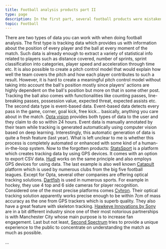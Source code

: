 ```yaml
---
title: Football analysis products part II
type: page
description: In the first part, several football products were mistakenly not taken into account. This blog post wraps up the story about analysis systems while explaining how can data be used to create meaningful statistics.
topic: Football
---
```


There are two types of data you can work with when doing football analysis. The first type is tracking data which provides us with information about the position of every player and the ball at every moment of the match. Such data is already enough to extract a variety of statistical info related to players such as distance covered, number of sprints, sprint classification into categories, player speed and acceleration through time etc. It is also possible to create a pitch control model that would explain how well the team covers the pitch and how each player contributes to such a result. However, it is hard to create a meaningful pitch control model without taking into account the ball's position mostly since players' actions are highly dependent on the ball's position but more on that in some other post. Tracking the ball also comes with functionalities like counting passes, line-breaking passes, possession value, expected threat, expected assists etc. The second data type is event-based data. Event-based data detects every pass in the game, corner, goal kick, free kick... basically, anything you care about in the match. [Opta vision](https://www.statsperform.com/opta-vision/) provides both types of data to the user and they claim to do so within 24 hours. Event data is manually annotated by their team while tracking is generated automatically using computer vision based on deep learning. Interestingly, this automatic generation of data is quite a fresh feature (last year). What is left unclear to me is whether this process is completely automated or enhanced with some kind of a human-in-the-loop system. Now to the forgotten products:
[StatsSport](https://statsports.com/) is a platform which creates tracking data by using GPS devices. It comes with an option to export CSV data. [Hudl](https://www.hudl.com/) works on the same principle and also employs GPS devices for using data. The last example is also well known [Catapult](https://www.catapultsports.com/) platform which is used by numerous clubs from the big five football leagues. Except for Opta, several other companies are offering optical tracking solutions. [Dartfish](https://www.dartfish.com/) is used in numerous sports. For example in hockey, they use 4 top and 6 side cameras for player recognition. Considered one of the most precise platforms comes [Cyhron](https://chyron.com/). Their optical tracking solution apparently works precise enough to be within 7cm of mass accuracy as the one from GPS trackers which is superb quality. They also have a great feature with skeleton tracking. [Hawkeye Innovations by Sony](https://www.hawkeyeinnovations.com/) are in a bit different industry since one of their most notorious partnerships is with Manchester City whose main purpose is to increase fan engagement. Last but not least, [Second Spectrum](https://www.secondspectrum.com/index.html) tries to provide a unique experience to the public to concentrate on understanding the match as much as possible.

...

